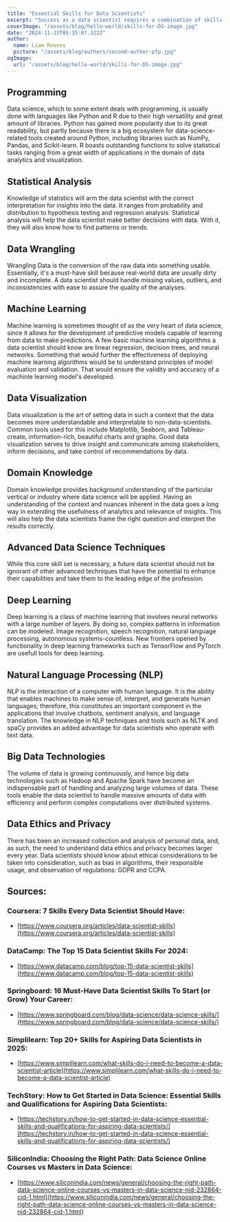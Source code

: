 ```yaml
---
title: "Essential Skills for Data Scientists"
excerpt: "Success as a data scientist requires a combination of skills that balance technical capabilities with analytical and business capabilities. Any person, whether starting their career or enhancing one, can master these essential skills to set them on the path to success in the field of data science."
coverImage: "/assets/blog/hello-world/skills-for-DS-image.jpg"
date: "2024-11-23T05:35:07.322Z"
author:
  name: Liam Reeves
  picture: "/assets/blog/authors/second-author-pfp.jpg"
ogImage:
  url: "/assets/blog/hello-world/skills-for-DS-image.jpg"
---
```


## Programming
Data science, which to some extent deals with programming, is usually done with languages like Python and R due to their high versatility and great amount of libraries. Python has gained more popularity due to its great readability, but partly because there is a big ecosystem for data-science-related tools created around Python, including libraries such as NumPy, Pandas, and Scikit-learn. R boasts outstanding functions to solve statistical tasks ranging from a great width of applications in the domain of data analytics and visualization.

## Statistical Analysis
Knowledge of statistics will arm the data scientist with the correct interpretation for insights into the data. It ranges from probability and distribution to hypothesis testing and regression analysis. Statistical analysis will help the data scientist make better decisions with data. With it, they will also know how to find patterns or trends.

## Data Wrangling
Wrangling Data is the conversion of the raw data into something usable. Essentially, it's a must-have skill because real-world data are usually dirty and incomplete. A data scientist should handle missing values, outliers, and inconsistencies with ease to assure the quality of the analyses.

## Machine Learning
 Machine learning is sometimes thought of as the very heart of data science, since it allows for the development of predictive models capable of learning from data to make predictions. A few basic machine learning algorithms a data scientist should know are linear regression, decision trees, and neural networks. Something that would further the effectiveness of deploying machine learning algorithms would be to understand principles of model evaluation and validation. That would ensure the validity and accuracy of a machinle learning model's developed.

## Data Visualization
Data visualization is the art of setting data in such a context that the data becomes more understandable and interpretable to non-data-scientists. Common tools used for this include Matplotlib, Seaborn, and Tableau-create, information-rich, beautiful charts and graphs. Good data visualization serves to drive insight and communicate among stakeholders, inform decisions, and take control of recommendations by data.

## Domain Knowledge
Domain knowledge provides background understanding of the particular vertical or industry where data science will be applied. Having an understanding of the context and nuances inherent in the data goes a long way in extending the usefulness of analytics and relevance of insights. This will also help the data scientists frame the right question and interpret the results correctly.

## Advanced Data Science Techniques
While this core skill set is necessary, a future data scientist should not be ignorant of other advanced techniques that have the potential to enhance their capabilities and take them to the leading edge of the profession.

## Deep Learning
Deep learning is a class of machine learning that involves neural networks with a large number of layers. By doing so, complex patterns in information can be modeled. Image recognition, speech recognition, natural language processing, autonomous systems-countless. New frontiers opened by functionality in deep learning frameworks such as TensorFlow and PyTorch are usefull tools for deep learning.

## Natural Language Processing (NLP)
NLP is the interaction of a computer with human language. It is the ability that enables machines to make sense of, interpret, and generate human languages; therefore, this constitutes an important component in the applications that involve chatbots, sentiment analysis, and language translation. The knowledge in NLP techniques and tools such as NLTK and spaCy provides an added advantage for data scientists who operate with text data.

## Big Data Technologies
The volume of data is growing continuously, and hence big data technologies such as Hadoop and Apache Spark have become an indispensable part of handling and analyzing large volumes of data. These tools enable the data scientist to handle massive amounts of data with efficiency and perform complex computations over distributed systems.

## Data Ethics and Privacy
There has been an increased collection and analysis of personal data, and, as such, the need to understand data ethics and privacy becomes larger every year. Data scientists should know about ethical considerations to be taken into consideration, such as bias in algorithms, their responsible usage, and observation of regulations: GDPR and CCPA.

## Sources:
### Coursera: 7 Skills Every Data Scientist Should Have:
- [https://www.coursera.org/articles/data-scientist-skills](https://www.coursera.org/articles/data-scientist-skills) 
### DataCamp: The Top 15 Data Scientist Skills For 2024:
- [https://www.datacamp.com/blog/top-15-data-scientist-skills](https://www.datacamp.com/blog/top-15-data-scientist-skills)
###  Springboard: 16 Must-Have Data Scientist Skills To Start (or Grow) Your Career:
- [https://www.springboard.com/blog/data-science/data-science-skills/](https://www.springboard.com/blog/data-science/data-science-skills/)
### Simplilearn: Top 20+ Skills for Aspiring Data Scientists in 2025:
 - [https://www.simplilearn.com/what-skills-do-i-need-to-become-a-data-scientist-article](https://www.simplilearn.com/what-skills-do-i-need-to-become-a-data-scientist-article) 
 ### TechStory: How to Get Started in Data Science: Essential Skills and Qualifications for Aspiring Data Scientists:
- [https://techstory.in/how-to-get-started-in-data-science-essential-skills-and-qualifications-for-aspiring-data-scientists/](https://techstory.in/how-to-get-started-in-data-science-essential-skills-and-qualifications-for-aspiring-data-scientists/) 
###  SiliconIndia: Choosing the Right Path: Data Science Online Courses vs Masters in Data Science:
- [https://www.siliconindia.com/news/general/choosing-the-right-path-data-science-online-courses-vs-masters-in-data-science-nid-232864-cid-1.html](https://www.siliconindia.com/news/general/choosing-the-right-path-data-science-online-courses-vs-masters-in-data-science-nid-232864-cid-1.html)